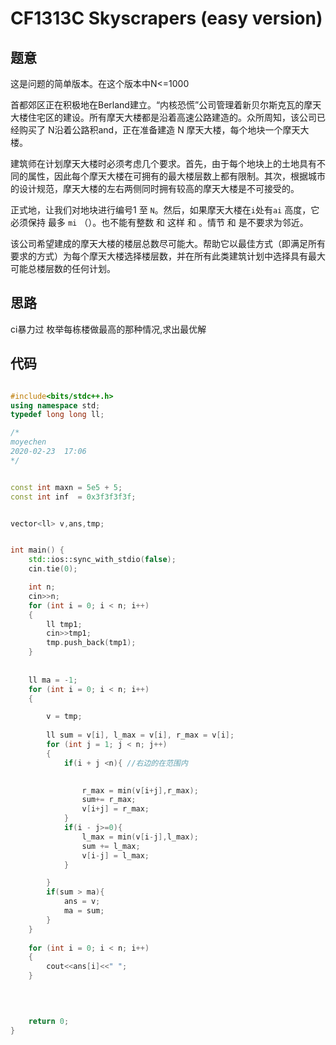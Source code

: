 #  CF1313C Skyscrapers (easy version)




## 题意
这是问题的简单版本。在这个版本中N<=1000

首都郊区正在积极地在Berland建立。“内核恐慌”公司管理着新贝尔斯克瓦的摩天大楼住宅区的建设。所有摩天大楼都是沿着高速公路建造的。众所周知，该公司已经购买了 N沿着公路积and，正在准备建造 N 摩天大楼，每个地块一个摩天大楼。

建筑师在计划摩天大楼时必须考虑几个要求。首先，由于每个地块上的土地具有不同的属性，因此每个摩天大楼在可拥有的最大楼层数上都有限制。其次，根据城市的设计规范，摩天大楼的左右两侧同时拥有较高的摩天大楼是不可接受的。

正式地，让我们对地块进行编号1  至 `N`。然后，如果摩天大楼在`i`处有`ai`  高度，它必须保持  最多 `mi` （）。也不能有整数 和  这样  和 。情节 和 是不要求为邻近。

该公司希望建成的摩天大楼的楼层总数尽可能大。帮助它以最佳方式（即满足所有要求的方式）为每个摩天大楼选择楼层数，并在所有此类建筑计划中选择具有最大可能总楼层数的任何计划。

## 思路
 
 ci暴力过
枚举每栋楼做最高的那种情况,求出最优解

## 代码

```c++

#include<bits/stdc++.h>
using namespace std;
typedef long long ll;

/*
moyechen
2020-02-23  17:06
*/


const int maxn = 5e5 + 5;
const int inf  = 0x3f3f3f3f;


vector<ll> v,ans,tmp;


int main() {
    std::ios::sync_with_stdio(false);
    cin.tie(0);

    int n;
    cin>>n;
    for (int i = 0; i < n; i++)
    {
        ll tmp1;
        cin>>tmp1;
        tmp.push_back(tmp1);
    }
    
    
    ll ma = -1;
    for (int i = 0; i < n; i++)
    {

        v = tmp;
        
        ll sum = v[i], l_max = v[i], r_max = v[i];
        for (int j = 1; j < n; j++)
        {
            if(i + j <n){ //右边的在范围内

                  
                r_max = min(v[i+j],r_max);
                sum+= r_max;
                v[i+j] = r_max;
            }
            if(i - j>=0){
                l_max = min(v[i-j],l_max);
                sum += l_max;
                v[i-j] = l_max;
            }

        }
        if(sum > ma){
            ans = v;
            ma = sum;
        }
    }
    
    for (int i = 0; i < n; i++)
    {
        cout<<ans[i]<<" ";
    }
    


    
    return 0;
}

```